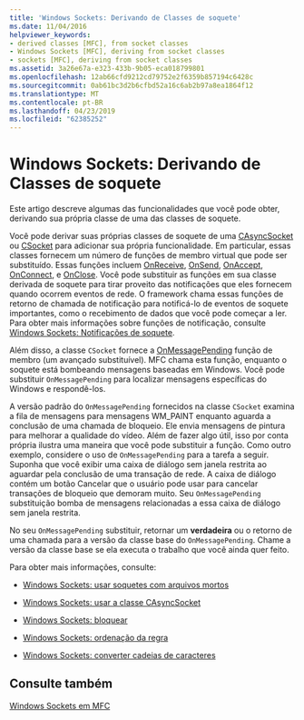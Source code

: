 ```yaml
---
title: 'Windows Sockets: Derivando de Classes de soquete'
ms.date: 11/04/2016
helpviewer_keywords:
- derived classes [MFC], from socket classes
- Windows Sockets [MFC], deriving from socket classes
- sockets [MFC], deriving from socket classes
ms.assetid: 3a26e67a-e323-433b-9b05-eca018799801
ms.openlocfilehash: 12ab66cfd9212cd79752e2f6359b857194c6428c
ms.sourcegitcommit: 0ab61bc3d2b6cfbd52a16c6ab2b97a8ea1864f12
ms.translationtype: MT
ms.contentlocale: pt-BR
ms.lasthandoff: 04/23/2019
ms.locfileid: "62385252"
---
```

# <a name="windows-sockets-deriving-from-socket-classes"></a>Windows Sockets: Derivando de Classes de soquete

Este artigo descreve algumas das funcionalidades que você pode obter, derivando sua própria classe de uma das classes de soquete.

Você pode derivar suas próprias classes de soquete de uma [CAsyncSocket](../mfc/reference/casyncsocket-class.md) ou [CSocket](../mfc/reference/csocket-class.md) para adicionar sua própria funcionalidade. Em particular, essas classes fornecem um número de funções de membro virtual que pode ser substituído. Essas funções incluem [OnReceive](../mfc/reference/casyncsocket-class.md#onreceive), [OnSend](../mfc/reference/casyncsocket-class.md#onsend), [OnAccept](../mfc/reference/casyncsocket-class.md#onaccept), [OnConnect](../mfc/reference/casyncsocket-class.md#onconnect), e [OnClose](../mfc/reference/casyncsocket-class.md#onclose). Você pode substituir as funções em sua classe derivada de soquete para tirar proveito das notificações que eles fornecem quando ocorrem eventos de rede. O framework chama essas funções de retorno de chamada de notificação para notificá-lo de eventos de soquete importantes, como o recebimento de dados que você pode começar a ler. Para obter mais informações sobre funções de notificação, consulte [Windows Sockets: Notificações de soquete](../mfc/windows-sockets-socket-notifications.md).

Além disso, a classe `CSocket` fornece a [OnMessagePending](../mfc/reference/csocket-class.md#onmessagepending) função de membro (um avançado substituível). MFC chama esta função, enquanto o soquete está bombeando mensagens baseadas em Windows. Você pode substituir `OnMessagePending` para localizar mensagens específicas do Windows e respondê-los.

A versão padrão do `OnMessagePending` fornecidos na classe `CSocket` examina a fila de mensagens para mensagens WM_PAINT enquanto aguarda a conclusão de uma chamada de bloqueio. Ele envia mensagens de pintura para melhorar a qualidade do vídeo. Além de fazer algo útil, isso por conta própria ilustra uma maneira que você pode substituir a função. Como outro exemplo, considere o uso de `OnMessagePending` para a tarefa a seguir. Suponha que você exibir uma caixa de diálogo sem janela restrita ao aguardar pela conclusão de uma transação de rede. A caixa de diálogo contém um botão Cancelar que o usuário pode usar para cancelar transações de bloqueio que demoram muito. Seu `OnMessagePending` substituição bomba de mensagens relacionadas a essa caixa de diálogo sem janela restrita.

No seu `OnMessagePending` substituir, retornar um **verdadeira** ou o retorno de uma chamada para a versão da classe base do `OnMessagePending`. Chame a versão da classe base se ela executa o trabalho que você ainda quer feito.

Para obter mais informações, consulte:

- [Windows Sockets: usar soquetes com arquivos mortos](../mfc/windows-sockets-using-sockets-with-archives.md)

- [Windows Sockets: usar a classe CAsyncSocket](../mfc/windows-sockets-using-class-casyncsocket.md)

- [Windows Sockets: bloquear](../mfc/windows-sockets-blocking.md)

- [Windows Sockets: ordenação da regra](../mfc/windows-sockets-byte-ordering.md)

- [Windows Sockets: converter cadeias de caracteres](../mfc/windows-sockets-converting-strings.md)

## <a name="see-also"></a>Consulte também

[Windows Sockets em MFC](../mfc/windows-sockets-in-mfc.md)
